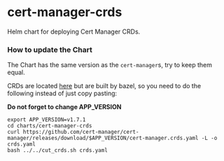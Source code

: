 # cert-manager-crds

Helm chart for deploying Cert Manager CRDs.

### How to update the Chart

The Chart has the same version as the `cert-manager`s, try to keep them equal.

CRDs are located [here](https://github.com/cert-manager/cert-manager/tree/master/deploy/crds) but are built by bazel, so you need to do the following instead of just copy pasting:

**Do not forget to change APP_VERSION**

```
export APP_VERSION=v1.7.1
cd charts/cert-manager-crds
curl https://github.com/cert-manager/cert-manager/releases/download/$APP_VERSION/cert-manager.crds.yaml -L -o crds.yaml
bash ../../cut_crds.sh crds.yaml
```

